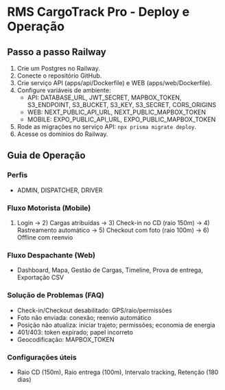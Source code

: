 
# RMS CargoTrack Pro - Deploy e Operação

## Passo a passo Railway
1. Crie um Postgres no Railway.
2. Conecte o repositório GitHub.
3. Crie serviço API (apps/api/Dockerfile) e WEB (apps/web/Dockerfile).
4. Configure variáveis de ambiente:
   - API: DATABASE_URL, JWT_SECRET, MAPBOX_TOKEN, S3_ENDPOINT, S3_BUCKET, S3_KEY, S3_SECRET, CORS_ORIGINS
   - WEB: NEXT_PUBLIC_API_URL, NEXT_PUBLIC_MAPBOX_TOKEN
   - MOBILE: EXPO_PUBLIC_API_URL, EXPO_PUBLIC_MAPBOX_TOKEN
5. Rode as migrações no serviço API: `npx prisma migrate deploy`.
6. Acesse os domínios do Railway.

## Guia de Operação

### Perfis
- ADMIN, DISPATCHER, DRIVER

### Fluxo Motorista (Mobile)
1) Login -> 2) Cargas atribuídas -> 3) Check-in no CD (raio 150m) -> 4) Rastreamento automático -> 5) Checkout com foto (raio 100m) -> 6) Offline com reenvio

### Fluxo Despachante (Web)
- Dashboard, Mapa, Gestão de Cargas, Timeline, Prova de entrega, Exportação CSV

### Solução de Problemas (FAQ)
- Check-in/Checkout desabilitado: GPS/raio/permissões
- Foto não enviada: conexão; reenvio automático
- Posição não atualiza: iniciar trajeto; permissões; economia de energia
- 401/403: token expirado; papel incorreto
- Geocodificação: MAPBOX_TOKEN

### Configurações úteis
- Raio CD (150m), Raio entrega (100m), Intervalo tracking, Retenção (180 dias)
